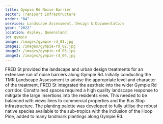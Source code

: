 ```yaml
---
title: Gympie Rd Noise Barrier
sector: Transport Infrastructure
order: "04"
services: Landscape Assessment, Design & Documentation
year: "2022"
location: Aspley, Queensland
id: gympie
image: /images/gympie-rd_01.jpg
image1: /images/gympie-rd_02.jpg
image2: /images/gympie-rd_03.jpg
image3: /images/gympie-rd_04.jpg
---
```


FRED St provided the landscape and urban design treatments for an
extensive run of noise barriers along Gympie Rd. Initially conducting the TMR
Landscape Assessment to advise the appropriate level and character of the
treatment, FRED St integrated the aestheic into the wider Gympie Rd
corridor. Constrained spaces required a high quality landscape response to
mitigate the large insertions into the residents view. This needed to be
balanced with views lines to commercial properties and the Bus Stop
infrastructure. The planting palette was developed to fully utilise the
robust native species available to the sub-tropics with the inclusion of the
Hoop Pine, added to many landmark plantings along Gympie Rd.
